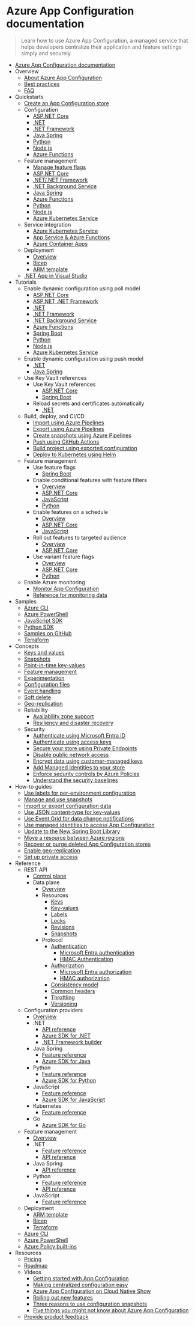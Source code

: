 # Azure App Configuration documentation
> Learn how to use Azure App Configuration, a managed service that helps developers centralize their application and feature settings simply and securely.
  - [Azure App Configuration documentation](https://learn.microsoft.com/en-us/azure/azure-app-configuration/)
  - Overview
    - [About Azure App Configuration](https://learn.microsoft.com/en-us/azure/azure-app-configuration/overview)
    - [Best practices](https://learn.microsoft.com/en-us/azure/azure-app-configuration/howto-best-practices)
    - [FAQ](https://learn.microsoft.com/en-us/azure/azure-app-configuration/faq.yml)
  - Quickstarts
    - [Create an App Configuration store](https://learn.microsoft.com/en-us/azure/azure-app-configuration/quickstart-azure-app-configuration-create)
    - Configuration
      - [ASP.NET Core](https://learn.microsoft.com/en-us/azure/azure-app-configuration/quickstart-aspnet-core-app)
      - [.NET](https://learn.microsoft.com/en-us/azure/azure-app-configuration/quickstart-dotnet-core-app)
      - [.NET Framework](https://learn.microsoft.com/en-us/azure/azure-app-configuration/quickstart-dotnet-app)
      - [Java Spring](https://learn.microsoft.com/en-us/azure/azure-app-configuration/quickstart-java-spring-app)
      - [Python](https://learn.microsoft.com/en-us/azure/azure-app-configuration/quickstart-python-provider)
      - [Node.js](https://learn.microsoft.com/en-us/azure/azure-app-configuration/quickstart-javascript-provider)
      - [Azure Functions](https://learn.microsoft.com/en-us/azure/azure-app-configuration/quickstart-azure-functions-csharp)
    - Feature management
      - [Manage feature flags](https://learn.microsoft.com/en-us/azure/azure-app-configuration/manage-feature-flags)
      - [ASP.NET Core](https://learn.microsoft.com/en-us/azure/azure-app-configuration/quickstart-feature-flag-aspnet-core)
      - [.NET/.NET Framework](https://learn.microsoft.com/en-us/azure/azure-app-configuration/quickstart-feature-flag-dotnet)
      - [.NET Background Service](https://learn.microsoft.com/en-us/azure/azure-app-configuration/quickstart-feature-flag-dotnet-background-service)
      - [Java Spring](https://learn.microsoft.com/en-us/azure/azure-app-configuration/quickstart-feature-flag-spring-boot)
      - [Azure Functions](https://learn.microsoft.com/en-us/azure/azure-app-configuration/quickstart-feature-flag-azure-functions-csharp)
      - [Python](https://learn.microsoft.com/en-us/azure/azure-app-configuration/quickstart-feature-flag-python)
      - [Node.js](https://learn.microsoft.com/en-us/azure/azure-app-configuration/quickstart-feature-flag-javascript)
      - [Azure Kubernetes Service](https://learn.microsoft.com/en-us/azure/azure-app-configuration/quickstart-feature-flag-azure-kubernetes-service)
    - Service integration
      - [Azure Kubernetes Service](https://learn.microsoft.com/en-us/azure/azure-app-configuration/quickstart-azure-kubernetes-service)
      - [App Service & Azure Functions](https://learn.microsoft.com/azure/app-service/app-service-configuration-references)
      - [Azure Container Apps](https://learn.microsoft.com/en-us/azure/azure-app-configuration/quickstart-container-apps)
    - Deployment
      - [Overview](https://learn.microsoft.com/en-us/azure/azure-app-configuration/quickstart-deployment-overview)
      - [Bicep](https://learn.microsoft.com/en-us/azure/azure-app-configuration/quickstart-bicep)
      - [ARM template](https://learn.microsoft.com/en-us/azure/azure-app-configuration/quickstart-resource-manager)
    - [.NET App in Visual Studio](https://learn.microsoft.com/visualstudio/azure/vs-azure-tools-connected-services-app-configuration)
  - Tutorials
    - Enable dynamic configuration using poll model
      - [ASP.NET Core](https://learn.microsoft.com/en-us/azure/azure-app-configuration/enable-dynamic-configuration-aspnet-core)
      - [ASP.NET .NET Framework](https://learn.microsoft.com/en-us/azure/azure-app-configuration/enable-dynamic-configuration-aspnet-netfx)
      - [.NET](https://learn.microsoft.com/en-us/azure/azure-app-configuration/enable-dynamic-configuration-dotnet-core)
      - [.NET Framework](https://learn.microsoft.com/en-us/azure/azure-app-configuration/enable-dynamic-configuration-dotnet)
      - [.NET Background Service](https://learn.microsoft.com/en-us/azure/azure-app-configuration/enable-dynamic-configuration-dotnet-background-service)
      - [Azure Functions](https://learn.microsoft.com/en-us/azure/azure-app-configuration/enable-dynamic-configuration-azure-functions-csharp)
      - [Spring Boot](https://learn.microsoft.com/en-us/azure/azure-app-configuration/enable-dynamic-configuration-java-spring-app)
      - [Python](https://learn.microsoft.com/en-us/azure/azure-app-configuration/enable-dynamic-configuration-python)
      - [Node.js](https://learn.microsoft.com/en-us/azure/azure-app-configuration/enable-dynamic-configuration-javascript)
      - [Azure Kubernetes Service](https://learn.microsoft.com/en-us/azure/azure-app-configuration/enable-dynamic-configuration-azure-kubernetes-service)
    - Enable dynamic configuration using push model
      - [.NET](https://learn.microsoft.com/en-us/azure/azure-app-configuration/enable-dynamic-configuration-dotnet-core-push-refresh)
      - [Java Spring](https://learn.microsoft.com/en-us/azure/azure-app-configuration/enable-dynamic-configuration-java-spring-push-refresh)
    - Use Key Vault references
      - Use Key Vault references
        - [ASP.NET Core](https://learn.microsoft.com/en-us/azure/azure-app-configuration/use-key-vault-references-dotnet-core)
        - [Spring Boot](https://learn.microsoft.com/en-us/azure/azure-app-configuration/use-key-vault-references-spring-boot)
      - Reload secrets and certificates automatically
        - [.NET](https://learn.microsoft.com/en-us/azure/azure-app-configuration/reload-key-vault-secrets-dotnet)
    - Build, deploy, and CI/CD
      - [Import using Azure Pipelines](https://learn.microsoft.com/en-us/azure/azure-app-configuration/azure-pipeline-import-task)
      - [Export using Azure Pipelines](https://learn.microsoft.com/en-us/azure/azure-app-configuration/azure-pipeline-export-task)
      - [Create snapshots using Azure Pipelines](https://learn.microsoft.com/en-us/azure/azure-app-configuration/azure-pipeline-snapshot-task)
      - [Push using GitHub Actions](https://learn.microsoft.com/en-us/azure/azure-app-configuration/push-kv-github-action)
      - [Build project using exported configuration](https://learn.microsoft.com/en-us/azure/azure-app-configuration/integrate-ci-cd-pipeline)
      - [Deploy to Kubernetes using Helm](https://learn.microsoft.com/en-us/azure/azure-app-configuration/integrate-kubernetes-deployment-helm)
    - Feature management
      - Use feature flags
        - [Spring Boot](https://learn.microsoft.com/en-us/azure/azure-app-configuration/use-feature-flags-spring-boot)
      - Enable conditional features with feature filters
        - [Overview](https://learn.microsoft.com/en-us/azure/azure-app-configuration/howto-feature-filters)
        - [ASP.NET Core](https://learn.microsoft.com/en-us/azure/azure-app-configuration/howto-feature-filters-aspnet-core)
        - [JavaScript](https://learn.microsoft.com/en-us/azure/azure-app-configuration/howto-feature-filters-javascript)
        - [Python](https://learn.microsoft.com/en-us/azure/azure-app-configuration/howto-feature-filters-python)
      - Enable features on a schedule
        - [Overview](https://learn.microsoft.com/en-us/azure/azure-app-configuration/howto-timewindow-filter)
        - [ASP.NET Core](https://learn.microsoft.com/en-us/azure/azure-app-configuration/howto-timewindow-filter-aspnet-core)
        - [JavaScript](https://learn.microsoft.com/en-us/azure/azure-app-configuration/howto-timewindow-filter-javascript)
      - Roll out features to targeted audience
        - [Overview](https://learn.microsoft.com/en-us/azure/azure-app-configuration/howto-targetingfilter)
        - [ASP.NET Core](https://learn.microsoft.com/en-us/azure/azure-app-configuration/howto-targetingfilter-aspnet-core)
      - Use variant feature flags
        - [Overview](https://learn.microsoft.com/en-us/azure/azure-app-configuration/howto-variant-feature-flags)
        - [ASP.NET Core](https://learn.microsoft.com/en-us/azure/azure-app-configuration/howto-variant-feature-flags-aspnet-core)
        - [Python](https://learn.microsoft.com/en-us/azure/azure-app-configuration/howto-variant-feature-flags-python)
    - Enable Azure monitoring
      - [Monitor App Configuration](https://learn.microsoft.com/en-us/azure/azure-app-configuration/monitor-app-configuration)
      - [Reference for monitoring data](https://learn.microsoft.com/en-us/azure/azure-app-configuration/monitor-app-configuration-reference)
  - Samples
    - [Azure CLI](https://learn.microsoft.com/en-us/azure/azure-app-configuration/cli-samples)
    - [Azure PowerShell](https://learn.microsoft.com/en-us/azure/azure-app-configuration/powershell-samples)
    - [JavaScript SDK](https://learn.microsoft.com/en-us/azure/azure-app-configuration/quickstart-javascript)
    - [Python SDK](https://learn.microsoft.com/en-us/azure/azure-app-configuration/quickstart-python)
    - [Samples on GitHub](https://github.com/Azure/AppConfiguration/tree/main/examples)
    - [Terraform](https://registry.terraform.io/providers/hashicorp/azurerm/latest/docs/resources/app_configuration)
  - Concepts
    - [Keys and values](https://learn.microsoft.com/en-us/azure/azure-app-configuration/concept-key-value)
    - [Snapshots](https://learn.microsoft.com/en-us/azure/azure-app-configuration/concept-snapshots)
    - [Point-in-time key-values](https://learn.microsoft.com/en-us/azure/azure-app-configuration/concept-point-time-snapshot)
    - [Feature management](https://learn.microsoft.com/en-us/azure/azure-app-configuration/concept-feature-management)
    - [Experimentation](https://learn.microsoft.com/en-us/azure/azure-app-configuration/concept-experimentation)
    - [Configuration files](https://learn.microsoft.com/en-us/azure/azure-app-configuration/concept-config-file)
    - [Event handling](https://learn.microsoft.com/en-us/azure/azure-app-configuration/concept-app-configuration-event)
    - [Soft delete](https://learn.microsoft.com/en-us/azure/azure-app-configuration/concept-soft-delete)
    - [Geo-replication](https://learn.microsoft.com/en-us/azure/azure-app-configuration/concept-geo-replication)
    - Reliability
      - [Availability zone support](https://learn.microsoft.com/en-us/azure/reliability/migrate-app-configuration)
      - [Resiliency and disaster recovery](https://learn.microsoft.com/en-us/azure/azure-app-configuration/concept-disaster-recovery)
    - Security
      - [Authenticate using Microsoft Entra ID](https://learn.microsoft.com/en-us/azure/azure-app-configuration/concept-enable-rbac)
      - [Authenticate using access keys](https://learn.microsoft.com/en-us/azure/azure-app-configuration/howto-disable-access-key-authentication)
      - [Secure your store using Private Endpoints](https://learn.microsoft.com/en-us/azure/azure-app-configuration/concept-private-endpoint)
      - [Disable public network access](https://learn.microsoft.com/en-us/azure/azure-app-configuration/howto-disable-public-access)
      - [Encrypt data using customer-managed keys](https://learn.microsoft.com/en-us/azure/azure-app-configuration/concept-customer-managed-keys)
      - [Add Managed Identities to your store](https://learn.microsoft.com/en-us/azure/azure-app-configuration/overview-managed-identity)
      - [Enforce security controls by Azure Policies](https://learn.microsoft.com/en-us/azure/azure-app-configuration/security-controls-policy)
      - [Understand the security baselines](https://learn.microsoft.com/security/benchmark/azure/baselines/azure-app-configuration-security-baseline?toc=/azure/azure-app-configuration/TOC.json)
  - How-to guides
    - [Use labels for per-environment configuration](https://learn.microsoft.com/en-us/azure/azure-app-configuration/howto-labels-aspnet-core)
    - [Manage and use snapshots](https://learn.microsoft.com/en-us/azure/azure-app-configuration/howto-create-snapshots)
    - [Import or export configuration data](https://learn.microsoft.com/en-us/azure/azure-app-configuration/howto-import-export-data)
    - [Use JSON content-type for key-values](https://learn.microsoft.com/en-us/azure/azure-app-configuration/howto-leverage-json-content-type)
    - [Use Event Grid for data change notifications](https://learn.microsoft.com/en-us/azure/azure-app-configuration/howto-app-configuration-event)
    - [Use managed identities to access App Configuration](https://learn.microsoft.com/en-us/azure/azure-app-configuration/howto-integrate-azure-managed-service-identity)
    - [Update to the New Spring Boot Library](https://learn.microsoft.com/en-us/azure/azure-app-configuration/howto-convert-to-the-new-spring-boot)
    - [Move a resource between Azure regions](https://learn.microsoft.com/en-us/azure/azure-app-configuration/howto-move-resource-between-regions)
    - [Recover or purge deleted App Configuration stores](https://learn.microsoft.com/en-us/azure/azure-app-configuration/howto-recover-deleted-stores-in-azure-app-configuration)
    - [Enable geo-replication](https://learn.microsoft.com/en-us/azure/azure-app-configuration/howto-geo-replication)
    - [Set up private access](https://learn.microsoft.com/en-us/azure/azure-app-configuration/howto-set-up-private-access)
  - Reference
    - REST API
      - [Control plane](https://learn.microsoft.com/rest/api/appconfiguration/)
      - Data plane
        - [Overview](https://learn.microsoft.com/en-us/azure/azure-app-configuration/rest-api)
        - Resources
          - [Keys](https://learn.microsoft.com/en-us/azure/azure-app-configuration/rest-api-keys)
          - [Key-values](https://learn.microsoft.com/en-us/azure/azure-app-configuration/rest-api-key-value)
          - [Labels](https://learn.microsoft.com/en-us/azure/azure-app-configuration/rest-api-labels)
          - [Locks](https://learn.microsoft.com/en-us/azure/azure-app-configuration/rest-api-locks)
          - [Revisions](https://learn.microsoft.com/en-us/azure/azure-app-configuration/rest-api-revisions)
          - [Snapshots](https://learn.microsoft.com/en-us/azure/azure-app-configuration/rest-api-snapshot)
        - Protocol
          - [Authentication](https://learn.microsoft.com/en-us/azure/azure-app-configuration/rest-api-authentication-index)
            - [Microsoft Entra authentication](https://learn.microsoft.com/en-us/azure/azure-app-configuration/rest-api-authentication-azure-ad)
            - [HMAC Authentication](https://learn.microsoft.com/en-us/azure/azure-app-configuration/rest-api-authentication-hmac)
          - [Authorization](https://learn.microsoft.com/en-us/azure/azure-app-configuration/rest-api-authorization-index)
            - [Microsoft Entra authorization](https://learn.microsoft.com/en-us/azure/azure-app-configuration/rest-api-authorization-azure-ad)
            - [HMAC authorization](https://learn.microsoft.com/en-us/azure/azure-app-configuration/rest-api-authorization-hmac)
          - [Consistency model](https://learn.microsoft.com/en-us/azure/azure-app-configuration/rest-api-consistency)
          - [Common headers](https://learn.microsoft.com/en-us/azure/azure-app-configuration/rest-api-headers)
          - [Throttling](https://learn.microsoft.com/en-us/azure/azure-app-configuration/rest-api-throttling)
          - [Versioning](https://learn.microsoft.com/en-us/azure/azure-app-configuration/rest-api-versioning)
    - Configuration providers
      - [Overview](https://learn.microsoft.com/en-us/azure/azure-app-configuration/configuration-provider-overview)
      - .NET
        - [API reference](https://learn.microsoft.com/dotnet/api/Microsoft.Extensions.Configuration.AzureAppConfiguration)
        - [Azure SDK for .NET](https://go.microsoft.com/fwlink/?linkid=2092056)
        - [.NET Framework builder](https://go.microsoft.com/fwlink/?linkid=2074663)
      - Java Spring
        - [Feature reference](https://go.microsoft.com/fwlink/?linkid=2180917)
        - [Azure SDK for Java](https://go.microsoft.com/fwlink/?linkid=2098196)
      - Python
        - [Feature reference](https://pypi.org/project/azure-appconfiguration-provider/)
        - [Azure SDK for Python](https://go.microsoft.com/fwlink/?linkid=2103727)
      - JavaScript
        - [Feature reference](https://learn.microsoft.com/en-us/azure/azure-app-configuration/reference-javascript-provider)
        - [Azure SDK for JavaScript](https://go.microsoft.com/fwlink/?linkid=2103664)
      - Kubernetes
        - [Feature reference](https://learn.microsoft.com/en-us/azure/azure-app-configuration/reference-kubernetes-provider)
      - Go
        - [Azure SDK for Go](https://go.microsoft.com/fwlink/?linkid=2270866)
    - Feature management
      - [Overview](https://learn.microsoft.com/en-us/azure/azure-app-configuration/feature-management-overview)
      - .NET
        - [Feature reference](https://learn.microsoft.com/en-us/azure/azure-app-configuration/feature-management-dotnet-reference)
        - [API reference](https://learn.microsoft.com/dotnet/api/overview/azure/appconfiguration/featuremanagement)
      - Java Spring
        - [API reference](https://azure.github.io/azure-sdk-for-java/springboot.html)
      - Python
        - [Feature reference](https://learn.microsoft.com/en-us/azure/azure-app-configuration/feature-management-python-reference)
        - [API reference](https://microsoft.github.io/FeatureManagement-Python/html/index.html)
      - JavaScript
        - [Feature reference](https://learn.microsoft.com/en-us/azure/azure-app-configuration/feature-management-javascript-reference)
    - Deployment
      - [ARM template](https://learn.microsoft.com/azure/templates/microsoft.appconfiguration/configurationstores?pivots=deployment-language-arm-template)
      - [Bicep](https://learn.microsoft.com/azure/templates/microsoft.appconfiguration/configurationstores?pivots=deployment-language-bicep)
      - [Terraform](https://learn.microsoft.com/azure/templates/microsoft.appconfiguration/configurationstores?pivots=deployment-language-terraform)
    - [Azure CLI](https://learn.microsoft.com/cli/azure/appconfig)
    - [Azure PowerShell](https://learn.microsoft.com/powershell/module/az.appconfiguration/)
    - [Azure Policy built-ins](https://learn.microsoft.com/en-us/azure/azure-app-configuration/policy-reference)
  - Resources
    - [Pricing](https://azure.microsoft.com/pricing/details/app-configuration/)
    - [Roadmap](https://github.com/Azure/AppConfiguration/projects/1)
    - Videos
      - [Getting started with App Configuration](https://learn.microsoft.com/Shows/Azure-Friday/Getting-started-with-Azure-App-Configuration)
      - [Making centralized configuration easy](https://learn.microsoft.com/Events/dotnetConf/NET-Conf-2019/B210)
      - [Azure App Configuration on Cloud Native Show](https://www.youtube.com/watch?v=DJqmA5PcfzE)
      - [Rolling out new features](https://learn.microsoft.com/Shows/Azure-Friday/How-Azure-App-Configuration-helps-developers-roll-out-new-features?ocid=AID747781&wt.mc_id=azfr-c9-scottha&wt.mc_id=CFID0553)
      - [Three reasons to use configuration snapshots](https://aka.ms/appconfig/snapshotVideo)
      - [Five things you might not know about Azure App Configuration](https://aka.ms/appconfig/fiveThingsVideo)
    - [Provide product feedback](https://github.com/Azure/AppConfiguration/issues)
